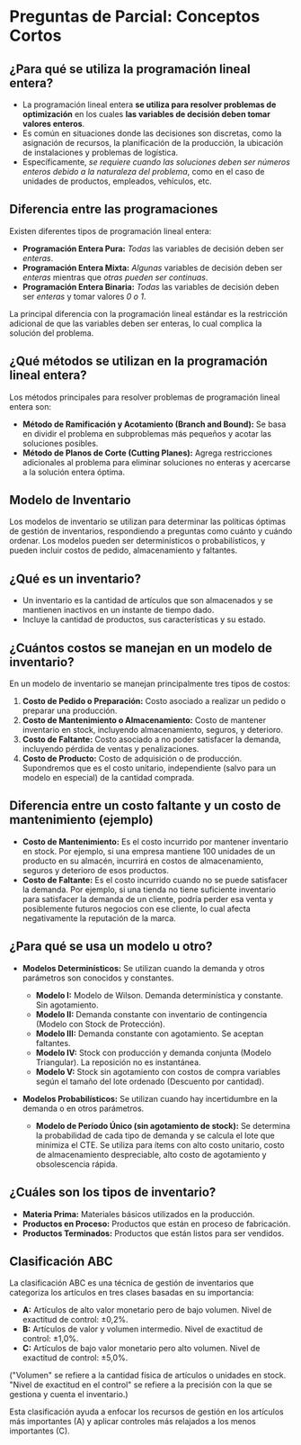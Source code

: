 # Preguntas de Parcial: Conceptos Cortos


## ¿Para qué se utiliza la programación lineal entera?
- La programación lineal entera **se utiliza para resolver problemas de optimización** en los cuales **las variables de decisión deben tomar valores enteros**.
- Es común en situaciones donde las decisiones son discretas, como la asignación de recursos, la planificación de la producción, la ubicación de instalaciones y problemas de logística.
- Específicamente, *se requiere cuando las soluciones deben ser números enteros debido a la naturaleza del problema*, como en el caso de unidades de productos, empleados, vehículos, etc.

## Diferencia entre las programaciones
Existen diferentes tipos de programación lineal entera:
- **Programación Entera Pura:** *Todas* las variables de decisión deben ser *enteras*.
- **Programación Entera Mixta:** *Algunas* variables de decisión deben ser *enteras* mientras que *otras pueden ser continuas*.
- **Programación Entera Binaria:** *Todas* las variables de decisión deben ser *enteras* y tomar valores *0 o 1*.

La principal diferencia con la programación lineal estándar es la restricción adicional de que las variables deben ser enteras, lo cual complica la solución del problema.

## ¿Qué métodos se utilizan en la programación lineal entera?
Los métodos principales para resolver problemas de programación lineal entera son:
- **Método de Ramificación y Acotamiento (Branch and Bound):** Se basa en dividir el problema en subproblemas más pequeños y acotar las soluciones posibles.
- **Método de Planos de Corte (Cutting Planes):** Agrega restricciones adicionales al problema para eliminar soluciones no enteras y acercarse a la solución entera óptima.

## Modelo de Inventario
Los modelos de inventario se utilizan para determinar las políticas óptimas de gestión de inventarios, respondiendo a preguntas como cuánto y cuándo ordenar. Los modelos pueden ser determinísticos o probabilísticos, y pueden incluir costos de pedido, almacenamiento y faltantes.

## ¿Qué es un inventario?

- Un inventario es la cantidad de artículos que son almacenados y se mantienen inactivos en un instante de tiempo dado.
- Incluye la cantidad de productos, sus características y su estado.

## ¿Cuántos costos se manejan en un modelo de inventario?
En un modelo de inventario se manejan principalmente tres tipos de costos:
1. **Costo de Pedido o Preparación:** Costo asociado a realizar un pedido o preparar una producción.
2. **Costo de Mantenimiento o Almacenamiento:** Costo de mantener inventario en stock, incluyendo almacenamiento, seguros, y deterioro.
3. **Costo de Faltante:** Costo asociado a no poder satisfacer la demanda, incluyendo pérdida de ventas y penalizaciones.
4. **Costo de Producto:** Costo de adquisición o de producción. Supondremos que es el costo unitario, independiente (salvo para un modelo en especial) de la cantidad comprada.

## Diferencia entre un costo faltante y un costo de mantenimiento (ejemplo)
- **Costo de Mantenimiento:** Es el costo incurrido por mantener inventario en stock. Por ejemplo, si una empresa mantiene 100 unidades de un producto en su almacén, incurrirá en costos de almacenamiento, seguros y deterioro de esos productos.
- **Costo de Faltante:** Es el costo incurrido cuando no se puede satisfacer la demanda. Por ejemplo, si una tienda no tiene suficiente inventario para satisfacer la demanda de un cliente, podría perder esa venta y posiblemente futuros negocios con ese cliente, lo cual afecta negativamente la reputación de la marca.

## ¿Para qué se usa un modelo u otro?
- **Modelos Determinísticos:** Se utilizan cuando la demanda y otros parámetros son conocidos y constantes.
  - **Modelo I:** Modelo de Wilson. Demanda determinística y constante. Sin agotamiento.
  - **Modelo II:** Demanda constante con inventario de contingencia (Modelo con Stock de Protección).
  - **Modelo III:** Demanda constante con agotamiento. Se aceptan faltantes.
  - **Modelo IV:** Stock con producción y demanda conjunta (Modelo Triangular). La reposición no es instantánea.
  - **Modelo V:** Stock sin agotamiento con costos de compra variables según el tamaño del lote ordenado (Descuento por cantidad).

- **Modelos Probabilísticos:** Se utilizan cuando hay incertidumbre en la demanda o en otros parámetros.
  - **Modelo de Período Único (sin agotamiento de stock):** Se determina la probabilidad de cada tipo de demanda y se calcula el lote que minimiza el CTE. Se utiliza para ítems con alto costo unitario, costo de almacenamiento despreciable, alto costo de agotamiento y obsolescencia rápida.

## ¿Cuáles son los tipos de inventario?
- **Materia Prima:** Materiales básicos utilizados en la producción.
- **Productos en Proceso:** Productos que están en proceso de fabricación.
- **Productos Terminados:** Productos que están listos para ser vendidos.

## Clasificación ABC
La clasificación ABC es una técnica de gestión de inventarios que categoriza los artículos en tres clases basadas en su importancia:
- **A:** Artículos de alto valor monetario pero de bajo volumen. Nivel de exactitud de control: ±0,2%.
- **B:** Artículos de valor y volumen intermedio. Nivel de exactitud de control: ±1,0%.
- **C:** Artículos de bajo valor monetario pero alto volumen. Nivel de exactitud de control: ±5,0%.

("Volumen" se refiere a la cantidad física de artículos o unidades en stock. "Nivel de exactitud en el control" se refiere a la precisión con la que se gestiona y cuenta el inventario.)

Esta clasificación ayuda a enfocar los recursos de gestión en los artículos más importantes (A) y aplicar controles más relajados a los menos importantes (C).

